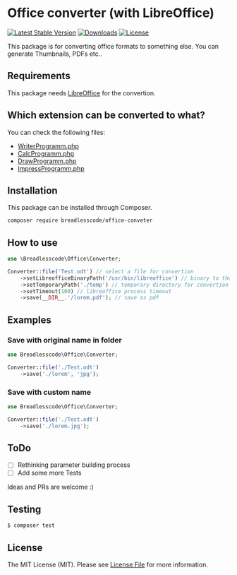 # Office converter (with LibreOffice)
[![Latest Stable Version](https://poser.pugx.org/breadlesscode/office-converter/v/stable)]()
[![Downloads](https://img.shields.io/packagist/dt/breadlesscode/office-converter.svg)]()
[![License](https://img.shields.io/github/license/breadlesscode/office-converter.svg)]()

This package is for converting office formats to something else. You can generate Thumbnails, PDFs etc.. 

## Requirements
This package needs [LibreOffice](https://libreoffice.org/) for the convertion.

## Which extension can be converted to what?
You can check the following files:
- [WriterProgramm.php](src/Converters/WriterConverter.php)
- [CalcProgramm.php](./src/Converters/CalcConverter.php)
- [DrawProgramm.php](src/Converters/DrawConverter.php)
- [ImpressProgramm.php](src/Converters/ImpressConverter.php)

## Installation

This package can be installed through Composer.
```bash
composer require breadlesscode/office-conveter
```
## How to use

```php
use \Breadlesscode\Office\Converter;

Converter::file('Test.odt') // select a file for convertion
    ->setLibreofficeBinaryPath('/usr/bin/libreoffice') // binary to the libreoffice binary
    ->setTemporaryPath('./temp') // temporary directory for convertion
    ->setTimeout(100) // libreoffice process timeout
    ->save(__DIR__.'/lorem.pdf'); // save as pdf
```

## Examples

### Save with original name in folder
```php
use Breadlesscode\Office\Converter;

Converter::file('./Test.odt')
    ->save('./lorem', 'jpg');
```
### Save with custom name
```php
use Breadlesscode\Office\Converter;

Converter::file('./Test.odt')
    ->save('./lorem.jpg');
```
## ToDo
- [ ] Rethinking parameter building process
- [ ] Add some more Tests

Ideas and PRs are welcome :)
## Testing

``` bash
$ composer test
```
## License

The MIT License (MIT). Please see [License File](LICENSE) for more information.
